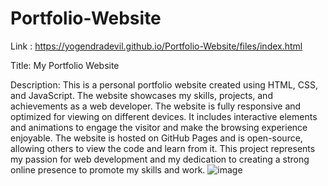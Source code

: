 # Portfolio-Website
Link : https://yogendradevil.github.io/Portfolio-Website/files/index.html

Title: My Portfolio Website

Description: This is a personal portfolio website created using HTML, CSS, and JavaScript. The website showcases my skills, projects, and achievements as a web developer. The website is fully responsive and optimized for viewing on different devices. It includes interactive elements and animations to engage the visitor and make the browsing experience enjoyable. The website is hosted on GitHub Pages and is open-source, allowing others to view the code and learn from it. This project represents my passion for web development and my dedication to creating a strong online presence to promote my skills and work.
![image](https://user-images.githubusercontent.com/81254268/230722171-4e29f7f6-4be4-4ee5-a268-f786d4ad7241.png)

